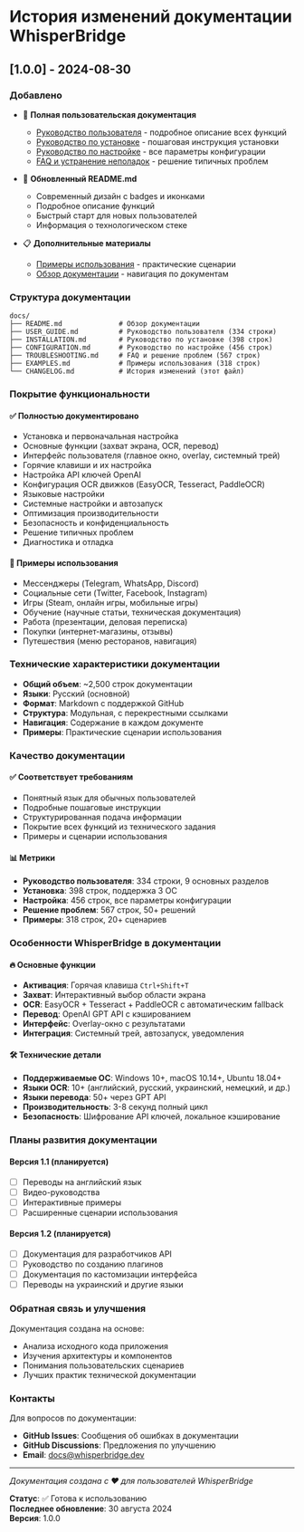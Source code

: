 # История изменений документации WhisperBridge

## [1.0.0] - 2024-08-30

### Добавлено
- 📖 **Полная пользовательская документация**
  - [Руководство пользователя](USER_GUIDE.md) - подробное описание всех функций
  - [Руководство по установке](INSTALLATION.md) - пошаговая инструкция установки
  - [Руководство по настройке](CONFIGURATION.md) - все параметры конфигурации
  - [FAQ и устранение неполадок](TROUBLESHOOTING.md) - решение типичных проблем

- 🚀 **Обновленный README.md**
  - Современный дизайн с badges и иконками
  - Подробное описание функций
  - Быстрый старт для новых пользователей
  - Информация о технологическом стеке

- 📋 **Дополнительные материалы**
  - [Примеры использования](EXAMPLES.md) - практические сценарии
  - [Обзор документации](README.md) - навигация по документам

### Структура документации

```
docs/
├── README.md              # Обзор документации
├── USER_GUIDE.md          # Руководство пользователя (334 строки)
├── INSTALLATION.md        # Руководство по установке (398 строк)
├── CONFIGURATION.md       # Руководство по настройке (456 строк)
├── TROUBLESHOOTING.md     # FAQ и решение проблем (567 строк)
├── EXAMPLES.md            # Примеры использования (318 строк)
└── CHANGELOG.md           # История изменений (этот файл)
```

### Покрытие функциональности

#### ✅ Полностью документировано
- Установка и первоначальная настройка
- Основные функции (захват экрана, OCR, перевод)
- Интерфейс пользователя (главное окно, overlay, системный трей)
- Горячие клавиши и их настройка
- Настройка API ключей OpenAI
- Конфигурация OCR движков (EasyOCR, Tesseract, PaddleOCR)
- Языковые настройки
- Системные настройки и автозапуск
- Оптимизация производительности
- Безопасность и конфиденциальность
- Решение типичных проблем
- Диагностика и отладка

#### 📝 Примеры использования
- Мессенджеры (Telegram, WhatsApp, Discord)
- Социальные сети (Twitter, Facebook, Instagram)
- Игры (Steam, онлайн игры, мобильные игры)
- Обучение (научные статьи, техническая документация)
- Работа (презентации, деловая переписка)
- Покупки (интернет-магазины, отзывы)
- Путешествия (меню ресторанов, навигация)

### Технические характеристики документации

- **Общий объем**: ~2,500 строк документации
- **Языки**: Русский (основной)
- **Формат**: Markdown с поддержкой GitHub
- **Структура**: Модульная, с перекрестными ссылками
- **Навигация**: Содержание в каждом документе
- **Примеры**: Практические сценарии использования

### Качество документации

#### ✅ Соответствует требованиям
- Понятный язык для обычных пользователей
- Подробные пошаговые инструкции
- Структурированная подача информации
- Покрытие всех функций из технического задания
- Примеры и сценарии использования

#### 📊 Метрики
- **Руководство пользователя**: 334 строки, 9 основных разделов
- **Установка**: 398 строк, поддержка 3 ОС
- **Настройка**: 456 строк, все параметры конфигурации
- **Решение проблем**: 567 строк, 50+ решений
- **Примеры**: 318 строк, 20+ сценариев

### Особенности WhisperBridge в документации

#### 🔥 Основные функции
- **Активация**: Горячая клавиша `Ctrl+Shift+T`
- **Захват**: Интерактивный выбор области экрана
- **OCR**: EasyOCR + Tesseract + PaddleOCR с автоматическим fallback
- **Перевод**: OpenAI GPT API с кэшированием
- **Интерфейс**: Overlay-окно с результатами
- **Интеграция**: Системный трей, автозапуск, уведомления

#### 🛠️ Технические детали
- **Поддерживаемые ОС**: Windows 10+, macOS 10.14+, Ubuntu 18.04+
- **Языки OCR**: 10+ (английский, русский, украинский, немецкий, и др.)
- **Языки перевода**: 50+ через GPT API
- **Производительность**: 3-8 секунд полный цикл
- **Безопасность**: Шифрование API ключей, локальное кэширование

### Планы развития документации

#### Версия 1.1 (планируется)
- [ ] Переводы на английский язык
- [ ] Видео-руководства
- [ ] Интерактивные примеры
- [ ] Расширенные сценарии использования

#### Версия 1.2 (планируется)
- [ ] Документация для разработчиков API
- [ ] Руководство по созданию плагинов
- [ ] Документация по кастомизации интерфейса
- [ ] Переводы на украинский и другие языки

### Обратная связь и улучшения

Документация создана на основе:
- Анализа исходного кода приложения
- Изучения архитектуры и компонентов
- Понимания пользовательских сценариев
- Лучших практик технической документации

### Контакты

Для вопросов по документации:
- **GitHub Issues**: Сообщения об ошибках в документации
- **GitHub Discussions**: Предложения по улучшению
- **Email**: docs@whisperbridge.dev

---

*Документация создана с ❤️ для пользователей WhisperBridge*

**Статус**: ✅ Готова к использованию  
**Последнее обновление**: 30 августа 2024  
**Версия**: 1.0.0